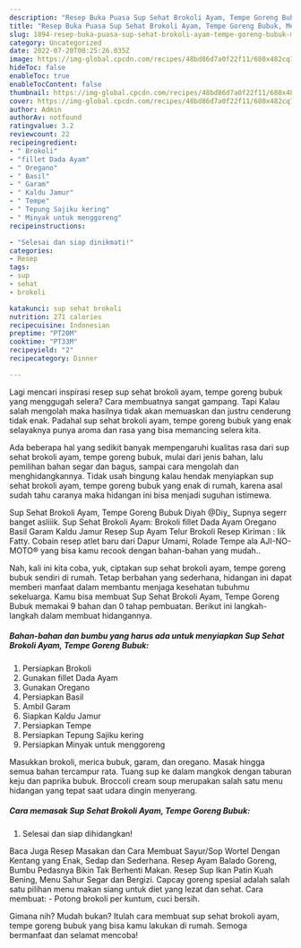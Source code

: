 ```yaml
---
description: "Resep Buka Puasa Sup Sehat Brokoli Ayam, Tempe Goreng Bubuk, Menggugah Selera"
title: "Resep Buka Puasa Sup Sehat Brokoli Ayam, Tempe Goreng Bubuk, Menggugah Selera"
slug: 1894-resep-buka-puasa-sup-sehat-brokoli-ayam-tempe-goreng-bubuk-menggugah-selera
category: Uncategorized
date: 2022-07-20T00:25:26.035Z
image: https://img-global.cpcdn.com/recipes/48bd86d7a0f22f11/680x482cq70/sup-sehat-brokoli-ayam-tempe-goreng-bubuk-foto-resep-utama.jpg
hideToc: false
enableToc: true
enableTocContent: false
thumbnail: https://img-global.cpcdn.com/recipes/48bd86d7a0f22f11/680x482cq70/sup-sehat-brokoli-ayam-tempe-goreng-bubuk-foto-resep-utama.jpg
cover: https://img-global.cpcdn.com/recipes/48bd86d7a0f22f11/680x482cq70/sup-sehat-brokoli-ayam-tempe-goreng-bubuk-foto-resep-utama.jpg
author: Admin
authorAv: notfound
ratingvalue: 3.2
reviewcount: 22
recipeingredient:
- " Brokoli"
- "fillet Dada Ayam"
- " Oregano"
- " Basil"
- " Garam"
- " Kaldu Jamur"
- " Tempe"
- " Tepung Sajiku kering"
- " Minyak untuk menggoreng"
recipeinstructions:

- "Selesai dan siap dinikmati!"
categories:
- Resep
tags:
- sup
- sehat
- brokoli

katakunci: sup sehat brokoli 
nutrition: 271 calories
recipecuisine: Indonesian
preptime: "PT20M"
cooktime: "PT33M"
recipeyield: "2"
recipecategory: Dinner

---
```



Lagi mencari inspirasi resep sup sehat brokoli ayam, tempe goreng bubuk yang menggugah selera? Cara membuatnya sangat gampang. Tapi Kalau salah mengolah maka hasilnya tidak akan memuaskan dan justru cenderung tidak enak. Padahal sup sehat brokoli ayam, tempe goreng bubuk yang enak selayaknya punya aroma dan rasa yang bisa memancing selera kita.


Ada beberapa hal yang sedikit banyak mempengaruhi kualitas rasa dari sup sehat brokoli ayam, tempe goreng bubuk, mulai dari jenis bahan, lalu pemilihan bahan segar dan bagus, sampai cara mengolah dan menghidangkannya. Tidak usah bingung kalau hendak menyiapkan sup sehat brokoli ayam, tempe goreng bubuk yang enak di rumah, karena asal sudah tahu caranya maka hidangan ini bisa menjadi suguhan istimewa.

Sup Sehat Brokoli Ayam, Tempe Goreng Bubuk Diyah @Diy_ Supnya segerr banget asliiik. Sup Sehat Brokoli Ayam: Brokoli fillet Dada Ayam Oregano Basil Garam Kaldu Jamur Resep Sup Ayam Telur Brokoli Resep Kiriman : Iik Fatty. Cobain resep atlet baru dari Dapur Umami, Rolade Tempe ala AJI-NO-MOTO® yang bisa kamu recook dengan bahan-bahan yang mudah..


Nah, kali ini kita coba, yuk, ciptakan sup sehat brokoli ayam, tempe goreng bubuk sendiri di rumah. Tetap berbahan yang sederhana, hidangan ini dapat memberi manfaat dalam membantu menjaga kesehatan tubuhmu sekeluarga. Kamu bisa membuat Sup Sehat Brokoli Ayam, Tempe Goreng Bubuk memakai 9 bahan dan 0 tahap pembuatan. Berikut ini langkah-langkah dalam membuat hidangannya.

<!--inarticleads1-->

##### Bahan-bahan dan bumbu yang harus ada untuk menyiapkan Sup Sehat Brokoli Ayam, Tempe Goreng Bubuk:

1. Persiapkan  Brokoli
1. Gunakan fillet Dada Ayam
1. Gunakan  Oregano
1. Persiapkan  Basil
1. Ambil  Garam
1. Siapkan  Kaldu Jamur
1. Persiapkan  Tempe
1. Persiapkan  Tepung Sajiku kering
1. Persiapkan  Minyak untuk menggoreng


Masukkan brokoli, merica bubuk, garam, dan oregano. Masak hingga semua bahan tercampur rata. Tuang sup ke dalam mangkok dengan taburan keju dan paprika bubuk. Broccoli cream soup merupakan salah satu menu hidangan yang tepat saat udara dingin menyerang. 

<!--inarticleads2-->

##### Cara memasak Sup Sehat Brokoli Ayam, Tempe Goreng Bubuk:


1. Selesai dan siap dihidangkan!

Baca Juga Resep Masakan dan Cara Membuat Sayur/Sop Wortel Dengan Kentang yang Enak, Sedap dan Sederhana. Resep Ayam Balado Goreng, Bumbu Pedasnya Bikin Tak Berhenti Makan. Resep Sup Ikan Patin Kuah Bening, Menu Sahur Segar dan Bergizi. Capcay goreng spesial adalah salah satu pilihan menu makan siang untuk diet yang lezat dan sehat. Cara membuat: - Potong brokoli per kuntum, cuci bersih. 

Gimana nih? Mudah bukan? Itulah cara membuat sup sehat brokoli ayam, tempe goreng bubuk yang bisa kamu lakukan di rumah. Semoga bermanfaat dan selamat mencoba!
